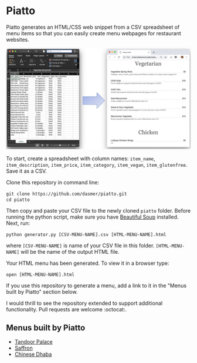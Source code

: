 # Piatto

Piatto generates an HTML/CSS web snippet from a CSV spreadsheet of menu items so that you can easily create menu webpages for restaurant websites. 

![CSV to HTML Converter](images/convert.jpg)

To start, create a spreadsheet with column names: `item_name`, `item_description`, `item_price`, `item_category`, `item_vegan`, `item_glutenfree`. Save it as a CSV.

Clone this repository in command line:

```
git clone https://github.com/dasmer/piatto.git
cd piatto
```
Then copy and paste your CSV file to the newly cloned `piatto` folder. Before running the python script, make sure you have [Beautiful Soup][1] installed. Next, run: 
```
python generator.py [CSV-MENU-NAME].csv [HTML-MENU-NAME].html
```
where
`[CSV-MENU-NAME]` is  name of your CSV file in this folder.
`[HTML-MENU-NAME]` will be the name of the output HTML file.

Your HTML menu has been generated. To  view it in a browser type:
```
open [HTML-MENU-NAME].html
```
If you use this repository to generate a menu, add a link to it in the "Menus built by Piatto" section below.

I would thrill to see the repository extended to support additional functionality. Pull requests are welcome :octocat:.

## Menus built by Piatto
- [Tandoor Palace][2]
- [Saffron][3]
- [Chinese Dhaba][4]


[1]: https://www.crummy.com/software/BeautifulSoup/bs4/doc/
[2]: https://www.tandoorpalacetogo.com/menu.html
[3]: https://www.asaffronthread.com/menu.html
[4]: https://www.chinesedhabany.com/menu.html
